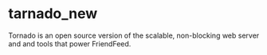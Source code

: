 tarnado_new
===========

Tornado is an open source version of the scalable, non-blocking web server and and tools that power FriendFeed.